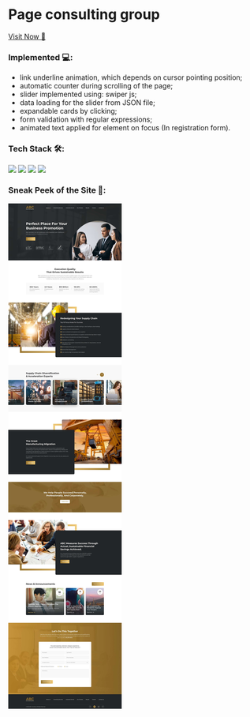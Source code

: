 <h1> Page consulting group</h1>
<a href="https://lenosta25.github.io/page_consulting_group/">Visit Now 🚀</a>
<h3>Implemented 💻:</h3>
<ul>
  <li>link underline animation, which depends on cursor pointing position;</li>
  <li>automatic counter during scrolling of the page;</li>
  <li>slider implemented using: swiper js;</li>
  <li>data loading for the slider from JSON file;</li>
  <li>expandable cards by clicking;</li>
  <li>form validation with regular expressions;</li>
  <li>animated text applied for element on focus (In registration form).</li>
 </ul>
<h3>Tech Stack 🛠:</h3>
<div>
  <img src="https://img.shields.io/badge/-HTML-333333?style=flat&logo=HTML5&logoColor=E34F26"></img>
  <img src="https://img.shields.io/badge/-CSS-333333?style=flat&logo=CSS3&logoColor=1572B6"></img>
  <img src="https://img.shields.io/badge/-SASS/SCSS-333333?style=flat&logo=SASS"></img>
  <img src="https://img.shields.io/badge/-JavaScript-333333?style=flat&logo=javascript"></img>
 </div>
<h3>Sneak Peek of the Site 🤗:</h3>
<img src="./img/screenshots/screenshot.jpg">

